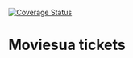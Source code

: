 [![Coverage Status](https://coveralls.io/repos/github/danbilokha/moviesua/badge.svg)](https://coveralls.io/github/danbilokha/moviesua)
<h1> Moviesua tickets </h1>
